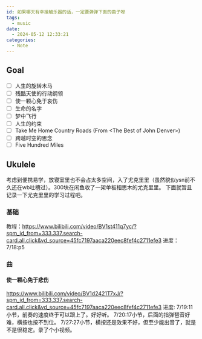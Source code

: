 ```yaml
---
id: 如果哪天有幸接触乐器的话，一定要弹弹下面的曲子呀
tags:
  - music
date:
  - 2024-05-12 12:33:21
categories:
  - Note
---
```

## Goal
- [ ] 人生的旋转木马
- [ ] 残酷天使的行动纲领
- [ ] 使一颗心免于哀伤
- [ ] 生命的名字
- [ ] 梦中飞行
- [ ] 人生的约束
- [ ] Take Me Home Country Roads (From \<The Best of John Denver\>)
- [ ] 跨越时空的思念
- [ ] Five Hundred Miles

## Ukulele
考虑到便携易学，放寝室里也不会占太多空间，入了尤克里里（虽然貌似ysn前不久还在wb吐槽过）。300块在闲鱼收了一架单板相思木的尤克里里。
下面就暂且记录一下尤克里里的学习过程吧。
### 基础
教程：https://www.bilibili.com/video/BV1st411q7yc/?spm_id_from=333.337.search-card.all.click&vd_source=45fc7197aaca220eec8fef4c2711efe3
进度：
7/18:p5

### 曲
#### 使一颗心免于悲伤
https://www.bilibili.com/video/BV1d2421T7xJ/?spm_id_from=333.337.search-card.all.click&vd_source=45fc7197aaca220eec8fef4c2711efe3
进度:
7/19:11小节，前奏的速度终于可以跟上了。好好听。
7/20:17小节，后面的指弹琶音好难，横按也按不到位。
7/27:27小节，横按还是效果不好，但至少能出音了，就是不是很稳定。录了个小视频。
